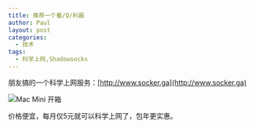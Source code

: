 ```yaml
---
title: 推荐一个番/Q/利器
author: Paul
layout: post
categories:
  - 技术	
tags:
  - 科学上网,Shadowsocks
---  
```


朋友搞的一个科学上网服务：[http://www.socker.ga](http://www.socker.ga)

![Mac Mini 开箱](http://img.hz.mk/2015-0709/socker-web.png)

价格便宜，每月仅5元就可以科学上网了，包年更实惠。
